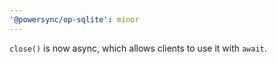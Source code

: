 ```yaml
---
'@powersync/op-sqlite': minor
---
```


`close()` is now async, which allows clients to use it with `await`.
